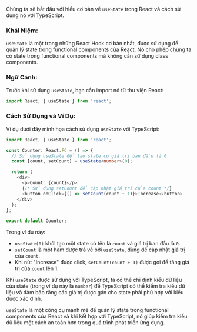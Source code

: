 Chúng ta sẽ bắt đầu với hiểu cơ bản về `useState` trong React và cách sử dụng nó với TypeScript.

### Khái Niệm:

`useState` là một trong những React Hook cơ bản nhất, được sử dụng để quản lý state trong functional components của React. Nó cho phép chúng ta có state trong functional components mà không cần sử dụng class components.

### Ngữ Cảnh:

Trước khi sử dụng `useState`, bạn cần import nó từ thư viện React:

```typescript
import React, { useState } from 'react';
```

### Cách Sử Dụng và Ví Dụ:

Ví dụ dưới đây minh họa cách sử dụng `useState` với TypeScript:

```typescript
import React, { useState } from 'react';

const Counter: React.FC = () => {
  // Sử dụng useState để tạo state có giá trị ban đầu là 0
  const [count, setCount] = useState<number>(0);

  return (
    <div>
      <p>Count: {count}</p>
      {/* Sử dụng setCount để cập nhật giá trị của count */}
      <button onClick={() => setCount(count + 1)}>Increase</button>
    </div>
  );
};

export default Counter;
```

Trong ví dụ này:

- `useState(0)` khởi tạo một state có tên là `count` và giá trị ban đầu là `0`.
- `setCount` là một hàm được trả về bởi `useState`, dùng để cập nhật giá trị của `count`.
- Khi nút "Increase" được click, `setCount(count + 1)` được gọi để tăng giá trị của `count` lên 1.

Khi `useState` được sử dụng với TypeScript, ta có thể chỉ định kiểu dữ liệu của state (trong ví dụ này là `number`) để TypeScript có thể kiểm tra kiểu dữ liệu và đảm bảo rằng các giá trị được gán cho state phải phù hợp với kiểu được xác định.

`useState` là một công cụ mạnh mẽ để quản lý state trong functional components của React và khi kết hợp với TypeScript, nó giúp kiểm tra kiểu dữ liệu một cách an toàn hơn trong quá trình phát triển ứng dụng.